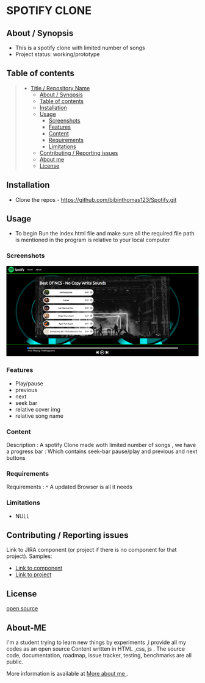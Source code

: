 # SPOTIFY CLONE

## About / Synopsis

- This is a spotify clone with limited number of songs
- Project status: working/prototype

## Table of contents

<!-- Use for instance <https://github.com/ekalinin/github-markdown-toc>: -->

> - [Title / Repository Name](#spotify-clone)
>   - [About / Synopsis](#about--synopsis)
>   - [Table of contents](#table-of-contents)
>   - [Installation](#installation)
>   - [Usage](#usage)
>     - [Screenshots](#screenshots)
>     - [Features](#features)
>     - [Content](#content)
>     - [Requirements](#requirements)
>     - [Limitations](#limitations)
>   - [Contributing / Reporting issues](#contributing--reporting-issues)
>   - [About me ](#About-me )
>   - [License](#license)

## Installation

- Clone the repos - https://github.com/bibinthomas123/Spotify.git

## Usage

- To begin Run the index.html file and make sure all the required file path is mentioned in the program is relative to your local computer

### Screenshots

<img src="screenshot.png">

### Features

- Play/pause
- previous
- next
- seek bar
- relative cover img
- relative song name

### Content

Description : A spotify Clone made woth limited number of songs , we have a progress bar : Which contains seek-bar pause/play and previous and next buttons

### Requirements

Requirements : `*` A updated Browser is all it needs

### Limitations

- NULL

<!-- ## Resources (Documentation and other links) -->


## Contributing / Reporting issues

Link to JIRA component (or project if there is no component for that project). Samples:

- [Link to component](https://jira.nuxeo.com/issues/?jql=project%20%3D%20NXP%20AND%20component%20%3D%20Elasticsearch%20AND%20Status%20!%3D%20%22Resolved%22%20ORDER%20BY%20updated%20DESC%2C%20priority%20DESC%2C%20created%20ASC)
- [Link to project](https://jira.nuxeo.com/secure/CreateIssue!default.jspa?project=NXP)

## License

   [open source]()

## About-ME 

I'm a student trying to learn new things by experiments ,i provide all my codes as an open source Content  written in HTML ,css, js . 
The source code, documentation, roadmap, issue tracker, testing, benchmarks are all public.


More information is available at [More about me ](https://github.com/bibinthomas123/Aboutme).
